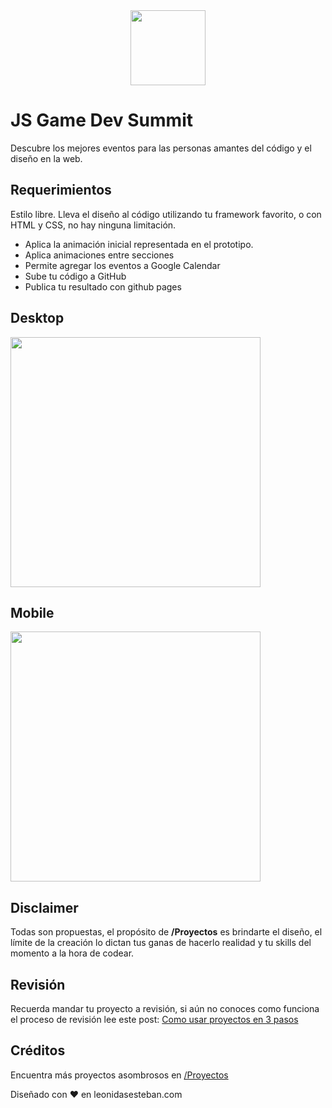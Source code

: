 <div align="center">
<img width="120px"  src="https://raw.githubusercontent.com/no-te-rindas/logo/main/Logo/LeonidasEsteban-destello-envolvente-cuadrada.png" />
</div>

# JS Game Dev Summit
Descubre los mejores eventos para las personas amantes del código y el diseño en la web.

## Requerimientos
Estilo libre. Lleva el diseño al código utilizando tu framework favorito, o con HTML y CSS, no hay ninguna limitación.

- Aplica la animación inicial representada en el prototipo. 
- Aplica animaciones entre secciones 
- Permite agregar los eventos a Google Calendar
- Sube tu código a GitHub
- Publica tu resultado con github pages

## Desktop

<img width="400px"  src="https://raw.githubusercontent.com/uxcristopher/imagenes/main/Readmes/JS%20Game%20Dev%20Summit/Desktop.jpg"/>


## Mobile

<img width="400px" src="https://raw.githubusercontent.com/uxcristopher/imagenes/main/Readmes/JS%20Game%20Dev%20Summit/Mobile.jpg"/>

## Disclaimer

Todas son propuestas, el propósito de **/Proyectos** es brindarte el diseño, el límite de la creación lo dictan tus ganas de hacerlo realidad y tu skills del momento a la hora de codear.


## Revisión

Recuerda mandar tu proyecto a revisión, si aún no conoces como funciona el proceso de revisión lee este post: [Como usar proyectos en 3 pasos](https://leonidasesteban.com/blog/como-usar-proyectos-en-3-pasos)

## Créditos

Encuentra más proyectos asombrosos en [/Proyectos](https://leonidasesteban.com/proyectos)

Diseñado con ♥️ en leonidasesteban.com